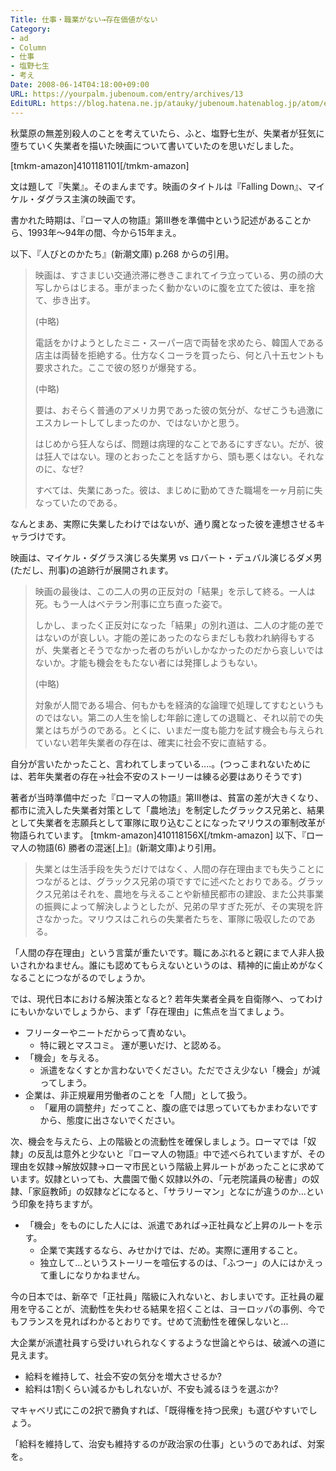 ```yaml
---
Title: 仕事・職業がない→存在価値がない
Category:
- ad
- Column
- 仕事
- 塩野七生
- 考え
Date: 2008-06-14T04:18:00+09:00
URL: https://yourpalm.jubenoum.com/entry/archives/13
EditURL: https://blog.hatena.ne.jp/atauky/jubenoum.hatenablog.jp/atom/entry/6653458415120884210
---
```


秋葉原の無差別殺人のことを考えていたら、ふと、塩野七生が、失業者が狂気に堕ちていく失業者を描いた映画について書いていたのを思いだしました。

[tmkm-amazon]4101181101[/tmkm-amazon]

文は題して『失業』。そのまんまです。映画のタイトルは『Falling Down』、マイケル・ダグラス主演の映画です。

書かれた時期は、『ローマ人の物語』第III巻を準備中という記述があることから、1993年～94年の間、今から15年まえ。

<!--more-->


以下、『人びとのかたち』(新潮文庫) p.268 からの引用。
<blockquote>映画は、すさまじい交通渋滞に巻きこまれてイラ立っている、男の顔の大写しからはじまる。車がまったく動かないのに腹を立てた彼は、車を捨て、歩き出す。

(中略)

電話をかけようとしたミニ・スーパー店で両替を求めたら、韓国人である店主は両替を拒絶する。仕方なくコーラを買ったら、何と八十五セントも要求された。ここで彼の怒りが爆発する。

(中略)

要は、おそらく普通のアメリカ男であった彼の気分が、なぜこうも過激にエスカレートしてしまったのか、ではないかと思う。

はじめから狂人ならば、問題は病理的なことであるにすぎない。だが、彼は狂人ではない。理のとおったことを話すから、頭も悪くはない。それなのに、なぜ?

すべては、失業にあった。彼は、まじめに勤めてきた職場を一ヶ月前に失なっていたのである。</blockquote>
なんとまあ、実際に失業したわけではないが、通り魔となった彼を連想させるキャラづけです。

映画は、マイケル・ダグラス演じる失業男 vs ロバート・デュバル演じるダメ男(ただし、刑事)の追跡行が展開されます。
<blockquote>映画の最後は、この二人の男の正反対の「結果」を示して終る。一人は死。もう一人はベテラン刑事に立ち直った姿で。

しかし、まったく正反対になった「結果」の別れ道は、二人の才能の差ではないのが哀しい。才能の差にあったのならまだしも救われ納得もするが、失業者とそうでなかった者のちがいしかなかったのだから哀しいではないか。才能も機会をもたない者には発揮しようもない。

(中略)

対象が人間である場合、何もかもを経済的な論理で処理してすむというものではない。第二の人生を愉しむ年齢に達しての退職と、それ以前での失業とはちがうのである。とくに、いまだ一度も能力を試す機会も与えられていない若年失業者の存在は、確実に社会不安に直結する。</blockquote>
自分が言いたかったこと、言われてしまっている....。(つっこまれないためには、若年失業者の存在→社会不安のストーリーは練る必要はありそうです)

著者が当時準備中だった『ローマ人の物語』第III巻は、貧富の差が大きくなり、都市に流入した失業者対策として「農地法」を制定したグラックス兄弟と、結果として失業者を志願兵として軍隊に取り込むことになったマリウスの軍制改革が物語られています。
[tmkm-amazon]410118156X[/tmkm-amazon]
以下、『ローマ人の物語(6) 勝者の混迷[上]』(新潮文庫)より引用。
<blockquote>失業とは生活手段を失うだけではなく、人間の存在理由までも失うことにつながるとは、グラックス兄弟の項ですでに述べたとおりである。グラックス兄弟はそれを、農地を与えることや新植民都市の建設、また公共事業の振興によって解決しようとしたが、兄弟の早すぎた死が、その実現を許さなかった。マリウスはこれらの失業者たちを、軍隊に吸収したのである。</blockquote>
「人間の存在理由」という言葉が重たいです。職にあぶれると親にまで人非人扱いされかねません。誰にも認めてもらえないというのは、精神的に歯止めがなくなることにつながるのでしょうか。

では、現代日本における解決策となると? 若年失業者全員を自衛隊へ、ってわけにもいかないでしょうから、まず「存在理由」に焦点を当てましょう。
<ul>
	<li>フリーターやニートだからって責めない。
<ul>
	<li>特に親とマスコミ。          運が悪いだけ、と認める。</li>
</ul>
</li>
	<li>「機会」を与える。
<ul>
	<li> 派遣をなくすとか言わないでください。ただでさえ少ない「機会」が減ってしまう。</li>
</ul>
</li>
	<li>企業は、非正規雇用労働者のことを「人間」として扱う。
<ul>
	<li>「雇用の調整弁」だってこと、腹の底では思っていてもかまわないですから、態度に出さないでください。</li>
</ul>
</li>
</ul>
次、機会を与えたら、上の階級との流動性を確保しましょう。ローマでは「奴隷」の反乱は意外と少ないと『ローマ人の物語』中で述べられていますが、その理由を奴隷→解放奴隷→ローマ市民という階級上昇ルートがあったことに求めています。奴隷といっても、大農園で働く奴隷以外の、「元老院議員の秘書」の奴隷、「家庭教師」の奴隷などになると、「サラリーマン」となにが違うのか...という印象を持ちますが。
<ul>
	<li>「機会」をものにした人には、派遣であれば→正社員など上昇のルートを示す。
<ul>
	<li>企業で実践するなら、みせかけでは、だめ。実際に運用すること。</li>
	<li>独立して...というストーリーを喧伝するのは、「ふつー」の人にはかえって重しになりかねません。</li>
</ul>
</li>
</ul>
<ul></ul>
今の日本では、新卒で「正社員」階級に入れないと、おしまいです。正社員の雇用を守ることが、流動性を失わせる結果を招くことは、ヨーロッパの事例、今でもフランスを見ればわかるとおりです。せめて流動性を確保しないと...

大企業が派遣社員すら受けいれられなくするような世論とやらは、破滅への道に見えます。
<ul>
	<li>給料を維持して、社会不安の気分を増大させるか?</li>
	<li>給料は1割くらい減るかもしれないが、不安も減るほうを選ぶか?</li>
</ul>
<ul></ul>
マキャベリ式にこの2択で勝負すれば、「既得権を持つ民衆」も選びやすいでしょう。

「給料を維持して、治安も維持するのが政治家の仕事」というのであれば、対案を。
